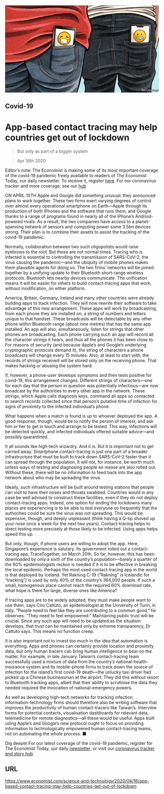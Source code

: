 ![](./images/20200418_STD001.jpg)

## Covid-19

# App-based contact tracing may help countries get out of lockdown

> But only as part of a bigger system

> Apr 16th 2020

Editor’s note: The Economist is making some of its most important coverage of the covid-19 pandemic freely available to readers of The Economist Today, our daily newsletter. To receive it, register [here](https://www.economist.com//newslettersignup). For our coronavirus tracker and more coverage, see our [hub](https://www.economist.com//coronavirus)

ON APRIL 10TH Apple and Google did something unusual: they announced plans to work together. These two firms exert varying degrees of control over almost every operational smartphone on Earth—Apple through its production of both iPhones and the software that runs them, and Google thanks to a range of programs found in nearly all of the iPhone’s Android-powered rivals. As a result, the two companies have access to a planet-spanning network of sensors and computing power some 3.5bn devices strong. Their plan is to combine their assets to assist the tracking of the covid-19 pandemic.

Normally, collaboration between two such oligopolists would raise eyebrows to the roof. But these are not normal times. Tracing who is infected is essential to controlling the transmission of SARS-CoV-2, the virus causing the pandemic—and the ubiquity of mobile phones makes them plausible agents for doing so. The two firms’ networks will be joined together by a unifying update to their Bluetooth short-range wireless protocols. Bluetooth lets nearby devices communicate. The unification means it will be easier for others to build contact-tracing apps that work, without modification, on either platform.

America, Britain, Germany, Ireland and many other countries were already building apps to track infection. They will now rewrite their software to take advantage of this new arrangement. These apps will work by broadcasting, from each phone they are installed on, a string of numbers and letters unique to that handset. These broadcasts will be detectable by any other phone within Bluetooth range (about nine metres) that has the same app installed. An app will also, simultaneously, listen for strings that other phones are broadcasting. Each phone carrying such an app will record all the character strings it hears, and thus all the phones it has been close to. For reasons of security (and because Apple’s and Google’s underlying cryptographic protocols demand it), the string of characters a phone broadcasts will change every 15 minutes. Also, at least to start with, the records of strings received will be stored only on the receiving phone. That makes hacking or abusing the system hard.

If, however, a phone-user develops symptoms and then tests positive for covid-19, this arrangement changes. Different strings of characters—one for each day that the person in question was potentially infectious—are now broadcast by the authorities to every other app in the network. These strings, which Apple calls diagnosis keys, command all apps so contacted to search records collected since that person’s putative time of infection for signs of proximity to the infected individual’s phone.

What happens when a match is found is up to whoever deployed the app. A good response, though, would be to notify the person of interest, and ask him or her to get in touch and arrange to be tested. This way, infections will be detected quickly, and infected individuals offered suitable advice—and possibly quarantined.

It all sounds like high-tech wizardry. And it is. But it is important not to get carried away. Smartphone contact-tracing is just one part of a broader infrastructure that must be built to track down SARS-CoV-2 faster than it can spread through the population. It will not, for instance, be worth much unless ways of testing and diagnosing people en masse are also rolled out. Without these, there will be no information to feed back into the app network about who may be spreading the virus.

Ideally, such infrastructure will be built around testing stations that people can visit to have their noses and throats swabbed. Countries would in any case be well advised to construct these facilities, even if they do not deploy contact-tracing apps. Indeed, one option for ending the lockdowns many places are experiencing is to be able to test everyone so frequently that the authorities could be sure the virus was not spreading. This would be expensive, though, and deeply unpleasant (think having a Q-tip shoved up your nose once a week for the next two years). Contact-tracing helps to direct testing more precisely at those likely to be infected. Using apps helps speed this up.

But only, though, if phone users are willing to adopt the app. Here, Singapore’s experience is salutary. Its government rolled out a contact-tracing app, TraceTogether, on March 20th. So far, however, this has been downloaded by only a sixth of the country’s population—barely a quarter of the 60% epidemiologists reckon is needed if it is to be effective in breaking the local epidemic. Perhaps the most used contact-tracing app in the world is that deployed by Iceland. Yet Rakning C-19 (“Rakning” is Icelandic for “tracking”) is used by only 40% of the country’s 364,000 people. If such a small, homogenous place cannot reach the required 60% download rate, what hope is there for large, diverse ones like America?

If tracing apps are to be widely adopted, they must make people want to use them, says Ciro Cattuto, an epidemiologist at the University of Turin, in Italy. “People need to feel like they are contributing to a common good,” he observes. “They need to feel empowered.” Maintaining public trust will be crucial. Since any such app will need to be updated as the situation develops, that trust can be maintained only by extreme transparency, Dr Cattuto says. This means no function creep.

It is also important not to invest too much in the idea that automation is everything. Apps and phones can certainly provide location and proximity data, but only human tracers can bring human intelligence to bear on the matter. For example, in late January Taiwan’s contact-tracing team successfully used a mixture of data from the country’s national-health-insurance system and its mobile-phone firms to track down the source of infection for the island’s first covid-19 death—the unlucky taxi driver had picked up a Chinese businessman at the airport. They did this without resort to Bluetooth tracking apps, albeit that their ability to scrutinise the data they needed required the invocation of national-emergency powers.

As well as developing high-tech networks for tracking infection, information-technology firms should therefore also be writing software that improves the productivity of human contact-tracers like Taiwan’s. Interview forms for potential contacts, visualisation dashboards for relevant data, telemedicine for remote diagnostics—all these would be useful. Apps built using Apple’s and Google’s new protocol ought to focus on providing information to technologically empowered human contact-tracing teams, not on automating the whole process. ■

Dig deeper:For our latest coverage of the covid-19 pandemic, register for The Economist Today, our daily [newsletter](https://www.economist.com//newslettersignup), or visit our [coronavirus tracker and story hub](https://www.economist.com//coronavirus)

## URL

https://www.economist.com/science-and-technology/2020/04/16/app-based-contact-tracing-may-help-countries-get-out-of-lockdown

